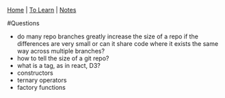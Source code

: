 [Home](README.md) | [To Learn](toLearn.md) | [Notes](notes.md)

#Questions

- do many repo branches greatly increase the size of a repo if the differences are very small or can it share code where it exists the same way across multiple branches?
- how to tell the size of a git repo?
- what is a <g> tag, as in react, D3?
- constructors
- ternary operators
- factory functions
